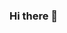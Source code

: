 ### Hi there 👋

<!--

Here are some ideas to get you started:

- 🇫🇷 French
- 🏫 High school student
- Favorite programming languages
    - **Java**
    - **C**
    - **Python**

-->
